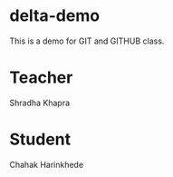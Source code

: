 # delta-demo
This is a demo for GIT and GITHUB class.

# Teacher
Shradha Khapra

# Student
Chahak Harinkhede